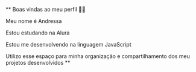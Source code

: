 ** Boas vindas ao meu perfil 💙💙

Meu nome é Andressa

Estou estudando na Alura

Estou me desenvolvendo na linguagem JavaScript

Utilizo esse espaço para minha organização e compartilhamento dos meu projetos desenvolvidos **



